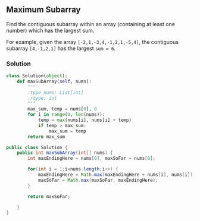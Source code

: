## Maximum Subarray

Find the contiguous subarray within an array (containing at least one number) which has the largest sum.

For example, given the array `[-2,1,-3,4,-1,2,1,-5,4]`,
the contiguous subarray `[4,-1,2,1]` has the largest `sum = 6`.

### Solution

```python
class Solution(object):
    def maxSubArray(self, nums):
        """
        :type nums: List[int]
        :rtype: int
        """
        max_sum, temp = nums[0], 0
        for i in range(0, len(nums)):
            temp = max(nums[i], nums[i] + temp)
            if temp > max_sum:
                max_sum = temp
        return max_sum
```

```java
public class Solution {
    public int maxSubArray(int[] nums) {
        int maxEndingHere = nums[0], maxSoFar = nums[0];

        for(int i = 1;i<nums.length;i++) {
            maxEndingHere = Math.max(maxEndingHere + nums[i], nums[i]);
            maxSoFar = Math.max(maxSoFar, maxEndingHere);
        }

        return maxSoFar;

    }
}
```
